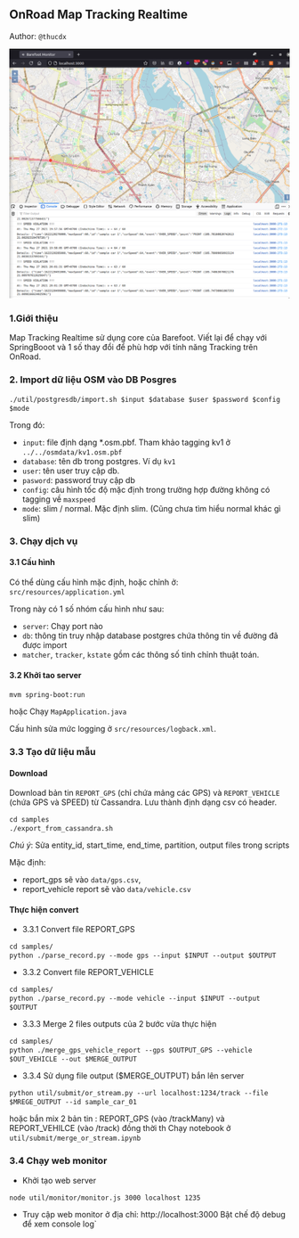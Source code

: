 OnRoad Map Tracking Realtime
------
Author: `@thucdx`

![Img](img/img.png)

### 1.Giới thiệu

Map Tracking Realtime sử dụng core của Barefoot. Viết lại để chạy với SpringBooot và 1 số thay đổi để phù hơp với tính năng Tracking trên OnRoad.

### 2. Import dữ liệu OSM vào DB Posgres

```
./util/postgresdb/import.sh $input $database $user $password $config $mode
```

Trong đó:
- `input`: file định dạng *.osm.pbf. Tham khảo tagging kv1 ở `../../osmdata/kv1.osm.pbf`
- `database`: tên db trong postgres. Ví dụ `kv1`
- `user`: tên user truy cập db.
- `pasword`: password truy cập db
- `config`: câu hình tốc độ mặc định trong trường hợp đường không có tagging về `maxspeed`
- `mode`: slim / normal. Mặc định slim. (Cũng chưa tìm hiểu normal khác gì slim) 


### 3. Chạy dịch vụ

#### 3.1 Cấu hình
Có thể dùng cấu hình mặc định, hoặc chỉnh ở: `src/resources/application.yml`

Trong này có 1 số nhóm cấu hình như sau:
- `server`: Chạy port nào
- `db`: thông tin truy nhập database postgres chứa thông tin về đường đã được import
- `matcher`, `tracker`, `kstate` gồm các thông số tinh chỉnh thuật toán.


#### 3.2 Khởi tao server
```
mvm spring-boot:run
```
hoặc Chạy `MapApplication.java`

Cấu hình sửa mức logging ở `src/resources/logback.xml`.

### 3.3 Tạo dữ liệu mẫu

#### Download
 Download bản tin `REPORT_GPS` (chỉ chứa mảng các GPS) và `REPORT_VEHICLE` (chứa GPS và SPEED) từ Cassandra. Lưu thành định dạng csv có header.
```
cd samples
./export_from_cassandra.sh
```
*Chú ý*: Sửa entity_id, start_time, end_time, partition, output files trong scripts

Mặc định:
  - report_gps sẽ vào `data/gps.csv`,
  - report_vehicle report sẽ vào `data/vehicle.csv`


#### Thực hiện convert 

  - 3.3.1 Convert file REPORT_GPS
```
cd samples/
python ./parse_record.py --mode gps --input $INPUT --output $OUTPUT 
```
  - 3.3.2 Convert file REPORT_VEHICLE
```
cd samples/
python ./parse_record.py --mode vehicle --input $INPUT --output $OUTPUT
```
  - 3.3.3 Merge 2 files outputs của 2 bước vừa thực hiện
```
cd samples/
python ./merge_gps_vehicle_report --gps $OUTPUT_GPS --vehicle $OUT_VEHICLE --out $MERGE_OUTPUT
```

  - 3.3.4 Sử dụng file output ($MERGE_OUTPUT) bắn lên server

```
python util/submit/or_stream.py --url localhost:1234/track --file $MREGE_OUTPUT --id sample_car_01
```

hoặc bắn mix 2 bản tin : REPORT_GPS (vào /trackMany) và REPORT_VEHILCE (vào /track) đồng thời th
Chạy notebook ở `util/submit/merge_or_stream.ipynb`

### 3.4 Chạy web monitor

- Khởi tạo web server
```
node util/monitor/monitor.js 3000 localhost 1235
```

- Truy cập web monitor ở địa chỉ: http://localhost:3000
Bật chế độ debug để xem console log`


